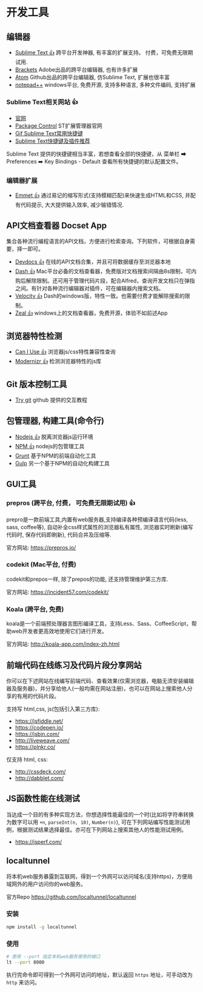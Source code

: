 # 开发工具

## 编辑器
* [Sublime Text :thumbsup:](https://www.sublimetext.com/3) 跨平台开发神器, 有丰富的扩展支持。 付费，可免费无限期试用.
* [Brackets](http://brackets.io/) Adobe出品的跨平台编辑器, 也有许多扩展
* [Atom](https://atom.io/) Github出品的跨平台编辑器, 仿Sublime Text, 扩展也很丰富
* [notepad++](http://notepad-plus-plus.org/zh/) windows平台, 免费开源, 支持多种语言, 多种文件编码, 支持扩展

### Sublime Text相关网站 :thumbsup:
* [官网](https://www.sublimetext.com/3)
* [Package Control](https://packagecontrol.io/) ST扩展管理器官网
* [Gif Sublime Text常用快捷键](http://blog.jobbole.com/82527/)
* [Sublime Text快捷键及插件推荐](http://www.daqianduan.com/4820.html)

Sublime Text 提供的快捷键相当丰富，若想查看全部的快捷键，从 菜单栏 ➡ Preferences ➡️ Key Bindings - Default 查看所有快捷键的默认配置文件。

### 编辑器扩展
* [Emmet :thumbsup:](http://emmet.io/) 通过易记的缩写形式(支持模糊匹配)来快速生成HTML和CSS, 并配有代码提示, 大大提供输入效率, 减少输错情况.

## API文档查看器 Docset App
集合各种流行编程语言的API文档，方便进行检索查询。下列软件，可根据自身需要，择一即可。

* [Devdocs :thumbsup:](https://devdocs.io/) 在线的API文档合集，并且可将数据缓存至浏览器本地
* [Dash :thumbsup:](https://kapeli.com/dash) Mac平台必备的文档查看器，免费版对文档搜索间隔由8s限制，可内购后解除限制。还可用于管理代码片段，配合Alfred，查询开发文档只在弹指之间。有针对各种流行编辑器对插件，可在编辑器内搜索文档。
* [Velocity :thumbsup:](http://velocity.silverlakesoftware.com/) Dash的windows版，特性一致。也需要付费才能解除搜索的限制。
* [Zeal :thumbsup:](https://zealdocs.org/) windows上的文档查看器，免费开源，体验不如前述App

## 浏览器特性检测
* [Can I Use :thumbsup:](http://caniuse.com/) 浏览器js/css特性兼容性查询
* [Modernizr :thumbsup:](https://modernizr.com/) 检测浏览器特性的js库

## Git 版本控制工具
* [Try git](https://try.github.io/) github 提供的交互教程

## 包管理器, 构建工具(命令行)
* [Nodejs :thumbsup:](http://nodejs.org) 脱离浏览器js运行环境
* [NPM :thumbsup:](http://npmjs.org) nodejs的包管理工具
* [Grunt](http://gruntjs.com) 基于NPM的前端自动化工具
* [Gulp](http://gulpjs.com/) 另一个基于NPM的自动化构建工具

## GUI工具
### prepros (跨平台, 付费， 可免费无限期试用) :thumbsup:
prepro是一款前端工具,内置有web服务器,支持编译各种预编译语言代码(less, sass, coffee等), 自动补全css样式属性的浏览器私有属性, 浏览器实时刷新(编写代码时, 保存代码即刷新), 代码合并及压缩等.

官方网站: <https://prepros.io/>

### codekit (Mac平台, 付费)
codekit和prepos一样, 除了prepos的功能, 还支持管理维护第三方库.

官方网站: <https://incident57.com/codekit/>


### Koala (跨平台, 免费)
koala是一个前端预处理器言图形编译工具，支持Less、Sass、CoffeeScript，帮助web开发者更高效地使用它们进行开发。

官方网站: <http://koala-app.com/index-zh.html>


## 前端代码在线练习及代码片段分享网站
你可以在下述网站在线编写前端代码、查看效果(仅需浏览器，电脑无须安装编辑器及服务器)，并分享给他人(一般均需在网站注册)，也可以在网站上搜索他人分享的有用的代码片段。

支持写 html,css, js(包括引入第三方库):

- <https://jsfiddle.net/>
- <https://codepen.io/>
- <https://jsbin.com/>
- <http://liveweave.com/>
- <https://plnkr.co/>

仅支持 html, css:

- <http://cssdeck.com/>
- <http://dabblet.com/>

## JS函数性能在线测试
当达成一个目的有多种实现方法，你想选择性能最佳的一个时(比如将字符串转换为数字可以用 `+n`, `parseInt(n, 10)`, `Number(n)`), 可在下列网站编写性能测试用例，根据测试结果选择最佳。亦可在下列网站上搜索其他人的性能测试用例。

- <https://jsperf.com/>

## localtunnel
将本机web服务暴露到互联网，得到一个外网可以访问域名(支持https)，方便局域网外的用户访问你的web服务。

官方Repo <https://github.com/localtunnel/localtunnel>

### 安装
```sh
npm install -g localtunnel
```
### 使用

```sh
# 使用 --port 指定本机web服务使用的端口
lt --port 8000
```

执行完命令即可得到一个外网可访问的地址，默认返回 `https` 地址，可手动改为 `http` 来访问。

